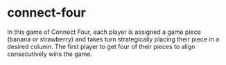 # connect-four

In this game of Connect Four, each player is assigned a game piece (banana or strawberry) and takes turn strategically placing their piece in a desired column. The first player to get four of their pieces to align consecutively wins the game.  
